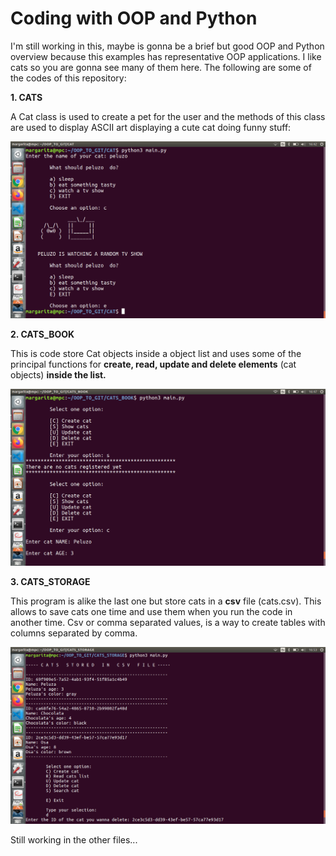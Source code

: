 # Coding with OOP and Python
I'm still working in this, maybe is gonna be a brief but good OOP and Python overview because this examples has 
representative OOP applications.
I like cats so you are gonna see many of them here. The following are some of the codes of this repository:

**1. CATS**

A Cat class is used to create a pet for the user and the methods of this class are used to display ASCII art displaying
a cute cat doing funny stuff:

![Cat in the screen](readme_screenshots/cat.png "Cat in the screen")

**2. CATS_BOOK**

This is code store Cat objects inside a object list and uses some of the principal functions for **create, read, update and
delete elements** (cat objects) **inside the list.**

![Cats book](readme_screenshots/cats_book.png "Cats book")

**3. CATS_STORAGE**

This program is alike the last one but store cats in a **csv** file (cats.csv). This allows to save cats one time and use them when you run the code in another time. Csv or comma separated values, is a way to create tables with columns separated by comma. 

![Cats storage](readme_screenshots/cats_storage.png "Cats storage")

Still working in the other files...



